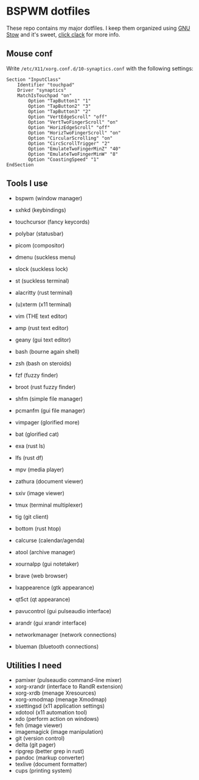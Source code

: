 # BSPWM dotfiles

These repo contains my major dotfiles. I keep them organized using [GNU Stow](https://www.gnu.org/software/stow/) and it's sweet, [click clack](https://matteogiorgi.github.io/config.html) for more info.




## Mouse conf

Write `/etc/X11/xorg.conf.d/10-synaptics.conf` with the following settings:

```
Section "InputClass"
    Identifier "touchpad"
    Driver "synaptics"
    MatchIsTouchpad "on"
        Option "TapButton1" "1"
        Option "TapButton2" "3"
        Option "TapButton3" "2"
        Option "VertEdgeScroll" "off"
        Option "VertTwoFingerScroll" "on"
        Option "HorizEdgeScroll" "off"
        Option "HorizTwoFingerScroll" "on"
        Option "CircularScrolling" "on"
        Option "CircScrollTrigger" "2"
        Option "EmulateTwoFingerMinZ" "40"
        Option "EmulateTwoFingerMinW" "8"
        Option "CoastingSpeed" "1"
EndSection
```




## Tools I use

- bspwm           (window manager)
- sxhkd           (keybindings)
- touchcursor     (fancy keycords)
- polybar         (statusbar)
- picom           (compositor)
- dmenu           (suckless menu)
- slock           (suckless lock)

- st              (suckless terminal)
- alacritty       (rust terminal)
- (u)xterm        (x11 terminal)

- vim             (THE text editor)
- amp             (rust text editor)
- geany           (gui text editor)

- bash            (bourne again shell)
- zsh             (bash on steroids)

- fzf             (fuzzy finder)
- broot           (rust fuzzy finder)

- shfm            (simple file manager)
- pcmanfm         (gui file manager)

- vimpager        (glorified more)
- bat             (glorified cat)
- exa             (rust ls)
- lfs             (rust df)

- mpv             (media player)
- zathura         (document viewer)
- sxiv            (image viewer)

- tmux            (terminal multiplexer)
- tig             (git client)
- bottom          (rust htop)
- calcurse        (calendar/agenda)
- atool           (archive manager)

- xournalpp       (gui notetaker)
- brave           (web browser)

- lxappearence    (gtk appearance)
- qt5ct           (qt appearance)
- pavucontrol     (gui pulseaudio interface)
- arandr          (gui xrandr interface)
- networkmanager  (network connections)
- blueman         (bluetooth connections)


## Utilities I need

- pamixer         (pulseaudio command-line mixer)
- xorg-xrandr     (interface to RandR extension)
- xorg-xrdb       (menage Xresources)
- xorg-xmodmap    (menage Xmodmap)
- xsettingsd      (x11 application settings)
- xdotool         (x11 automation tool)
- xdo             (perform action on windows)
- feh             (image viewer)
- imagemagick     (image manipulation)
- git             (version control)
- delta           (git pager)
- ripgrep         (better grep in rust)
- pandoc          (markup converter)
- texlive         (document formatter)
- cups            (printing system)
